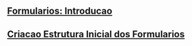 ## [Formularios: Introducao](01-introducao.md)
## [Criacao Estrutura Inicial dos Formularios](02-criacao-projeto-inicial-com-bootstrap.md)
